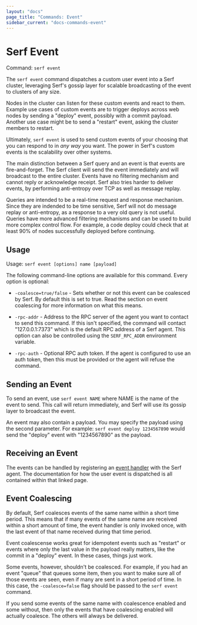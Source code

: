```yaml
---
layout: "docs"
page_title: "Commands: Event"
sidebar_current: "docs-commands-event"
---
```


# Serf Event

Command: `serf event`

The `serf event` command dispatches a custom user event into a Serf cluster,
leveraging Serf's gossip layer for scalable broadcasting of the event to
clusters of any size.

Nodes in the cluster can listen for these custom events and react to them.
Example use cases of custom events are to trigger deploys across web nodes
by sending a "deploy" event, possibly with a commit payload. Another use
case might be to send a "restart" event, asking the cluster members to
restart.

Ultimately, `serf event` is used to send custom events of your choosing
that you can respond to in _any way_ you want. The power in Serf's custom
events is the scalability over other systems.

The main distinction between a Serf query and an event is that events
are fire-and-forget. The Serf client will send the event immediately and
will broadcast to the entire cluster. Events have no filtering mechanism
and cannot reply or acknowledge receipt. Serf also tries harder to deliver
events, by performing anti-entropy over TCP as well as message replay.

Queries are intended to be a real-time request and response mechanism.
Since they are indended to be time sensitive, Serf will not do message
replay or anti-entropy, as a response to a very old query is not useful.
Queries have more advanced filtering mechanisms and can be used to build
more complex control flow. For example, a code deploy could check that at
least 90% of nodes successfully deployed before continuing.

## Usage

Usage: `serf event [options] name [payload]`

The following command-line options are available for this command.
Every option is optional:

* `-coalesce=true/false` - Sets whether or not this event can be coalesced
  by Serf. By default this is set to true. Read the section on event
  coalescing for more information on what this means.

* `-rpc-addr` - Address to the RPC server of the agent you want to contact
  to send this command. If this isn't specified, the command will contact
  "127.0.0.1:7373" which is the default RPC address of a Serf agent. This option
  can also be controlled using the `SERF_RPC_ADDR` environment variable.

* `-rpc-auth` - Optional RPC auth token. If the agent is configured to use
  an auth token, then this must be provided or the agent will refuse the
  command.

## Sending an Event

To send an event, use `serf event NAME` where NAME is the name of the
event to send. This call will return immediately, and Serf will use its
gossip layer to broadcast the event.

An event may also contain a payload. You may specify the payload using
the second parameter. For example: `serf event deploy 1234567890` would
send the "deploy" event with "1234567890" as the payload.

## Receiving an Event

The events can be handled by registering an
[event handler](/docs/agent/event-handlers.html) with the Serf agent. The
documentation for how the user event is dispatched is all contained within
that linked page.

## Event Coalescing

By default, Serf coalesces events of the same name within a short time
period. This means that if many events of the same name are received within
a short amount of time, the event handler is only invoked once, with the
last event of that name received during that time period.

Event coalescense works great for idempotent events such as "restart" or
events where only the last value in the payload really matters, like the
commit in a "deploy" event. In these cases, things just work.

Some events, however, shouldn't be coalesced. For example, if you had
an event "queue" that queues some item, then you want to make sure all
of those events are seen, even if many are sent in a short period of time.
In this case, the `-coalesce=false` flag should be passed to the
`serf event` command.

If you send some events of the same name with coalescence enabled and some
without, then only the events that have coalescing enabled will actually
coalesce. The others will always be delivered.
